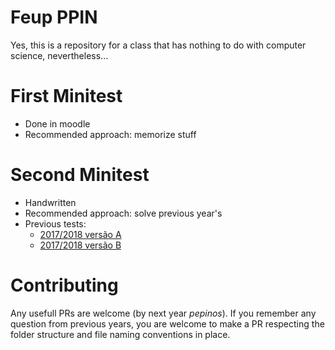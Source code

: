 # Feup PPIN
Yes, this is a repository for a class that has nothing to do with computer science, nevertheless...



# First Minitest
 * Done in moodle
 * Recommended approach: memorize stuff
 
# Second Minitest
 * Handwritten
 * Recommended approach: solve previous year's
 * Previous tests:
     * [2017/2018 versão A](17-18/test2_a.md)
     * [2017/2018 versão B](17-18/test2_b.md)
 

# Contributing
Any usefull PRs are welcome (by next year _pepinos_). If you remember any question from previous years, you are welcome to make a PR respecting the folder structure and file naming conventions in place.
